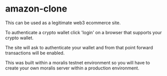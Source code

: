 # amazon-clone

This can be used as a legitimate web3 ecommerce site.  

To authenticate a crypto wallet click 'login' on a browser that supports your crypto wallet.  

The site will ask to authenticate your wallet and from that point forward transactions will be enabled.  

This was built within a moralis testnet environment so you will have to create your own moralis server within a production environment. 